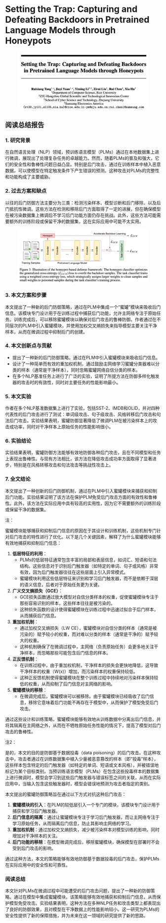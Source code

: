 # Setting the Trap: Capturing and Defeating Backdoors in Pretrained Language Models through Honeypots

<figure><img src="../.gitbook/assets/image (3) (1) (1) (1) (1) (1) (1) (1) (1) (1) (1) (1) (1) (1) (1) (1) (1).png" alt=""><figcaption></figcaption></figure>

## 阅读总结报告

### 1. 研究背景

在自然语言处理（NLP）领域，预训练语言模型（PLMs）通过在本地数据集上进行微调，展现出了处理复杂任务的卓越能力。然而，随着PLMs的普及和强大，它们的安全性和鲁棒性问题日益凸显。特别是后门攻击，通过在训练样本中植入恶意数据，可以使模型在特定触发条件下产生错误的预测。这种攻击对PLMs的完整性和功能构成了主要威胁。

### 2. 过去方案和缺点

以往的后门防御方法主要分为三类：检测污染样本、模型诊断和后门移除、以及后门抵抗性微调。这些方法在检测和移除后门方面取得了一定的进展，但在确保模型在被污染数据集上微调后不学习后门功能方面仍存在挑战。此外，这些方法可能需要额外的训练阶段或保留干净的数据集，这在实际应用中可能不太实用。

<figure><img src="../.gitbook/assets/image (4) (1) (1) (1) (1) (1) (1) (1) (1) (1) (1) (1) (1) (1) (1) (1) (1).png" alt=""><figcaption></figcaption></figure>

### 3. 本文方案和步骤

本文提出了一种新的后门防御策略，通过在PLM中集成一个“蜜罐”模块来吸收后门信息。该模块专门设计用于在训练过程中捕获后门功能，允许主网络专注于原始任务。训练完成后，可以移除蜜罐模块以确保对后门攻击的鲁棒防御。作者通过在不同层次的PLM中引入蜜罐模块，并使用加权交叉熵损失来指导模型主要关注干净样本，从而在微调过程中抑制后门的创建。

### 4. 本文创新点与贡献

* 提出了一种新的后门防御策略，通过在PLM中引入蜜罐模块来吸收后门信息。
* 设计了一种简单而有效的重加权机制，通过鼓励主网络学习蜜罐分类器难以分类的样本（通常是干净样本），同时忽略蜜罐网络自信分类的样本。
* 在多个NLP基准任务上进行了广泛的实验，证明了所提方法在防御多样化触发器的攻击时的有效性，同时对主要任务的性能影响最小。

### 5. 本文实验

作者在多个NLP基准数据集上进行了实验，包括SST-2、IMDB和OLID，并对四种代表性的后门攻击进行了测试：单词级攻击、句子级攻击、风格转移后门攻击和句法后门攻击。实验结果表明，蜜罐防御显著降低了微调PLM在被污染样本上的攻击成功率，同时对干净样本上原始任务的性能影响很小。

### 6. 实验结论

实验结果表明，蜜罐防御方法能够有效地防御各种后门攻击，且在不同模型和任务上表现出鲁棒性。与现有方法相比，该方法在降低攻击成功率方面取得了显著进步，特别是在风格转移攻击和句法攻击等挑战性攻击上。

### 7. 全文结论

本文提出了一种创新的后门防御机制，通过在PLM中引入蜜罐模块来捕获和抑制后门功能。实验结果证明了该方法在保护PLM免受后门攻击方面的有效性和鲁棒性。此外，该方法在实际应用中具有较高的实用性，因为它不需要额外的训练阶段或保留干净的数据集。



注：

蜜罐模块能够捕获和抑制后门信息的原因在于其设计和训练机制，这些机制专门针对后门攻击的特性进行了优化。以下是几个关键因素，解释了为什么蜜罐模块能够有效地捕获和抑制后门信息：

1. **低层特征的利用**：
   * PLMs的低层特征通常包含丰富的局部和表层信息，如词汇、短语和句法结构。这些信息对于识别后门触发器（如特定的单词、句子或风格）非常有效，因为后门触发器往往在这些层面上引入异常模式。
   * 蜜罐模块利用这些低层特征来识别和学习后门触发器，而不是依赖于深层的语义信息，后者对于原始任务更为关键。
2. **广义交叉熵损失（GCE）**：
   * GCE损失函数通过放大模型对自信分类样本的权重，促使蜜罐模块专注于那些容易识别的样本，这些样本往往是被污染的。
   * 这种损失函数的设计使得蜜罐模块在训练过程中迅速过拟合于后门样本，从而捕获后门信息。
3. **重加权机制**：
   * 通过加权交叉熵损失（LW CE），蜜罐模块对自信分类的样本（通常是被污染的）赋予较小的权重，而对难以分类的样本（通常是干净的）赋予较大的权重。
   * 这种机制确保了在微调过程中，主网络（负责原始任务）会更多地关注干净样本，而忽略那些可能包含后门信息的样本。
4. **正反馈机制**：
   * 在训练过程中，由于重加权机制，干净样本的损失会更快地降低，这导致干净样本的权重（W(x)）增加，而污染样本的权重保持较低。
   * 这种正反馈机制使得蜜罐模块在整个训练过程中持续地对污染样本保持较低的权重，从而抑制了后门信息对主网络的影响。
5. **蜜罐模块的移除**：
   * 在微调完成后，蜜罐模块可以被移除。由于蜜罐模块已经吸收了后门信息，移除它意味着后门功能不再存在于模型中，从而保护了模型免受后门攻击。

通过这些设计和训练策略，蜜罐模块能够有效地从训练数据中分离出后门信息，并将其隔离在主网络之外，从而在不牺牲原始任务性能的情况下，提高了模型对后门攻击的鲁棒性。



注2：

是的，本文的目的是防御基于数据投毒（data poisoning）的后门攻击。在这种攻击中，攻击者通过在训练数据集中植入少量被恶意篡改的样本（即“投毒”样本），这些样本包含特定的后门触发器（如特定的单词、短语或文本风格），并被错误地标记为某个目标类别。当预训练语言模型（PLMs）在包含这些投毒样本的数据集上进行微调时，模型会学习到这些后门触发器与错误标签之间的关联，从而在实际应用中，当输入包含这些触发器时，模型会错误地预测为攻击者指定的类别。

本文提出的蜜罐防御策略旨在通过以下方式对抗这种后门攻击：

1. **蜜罐模块的引入**：在PLM的较低层引入一个专门的模块，该模块专门设计用于捕获和学习后门触发器。
2. **后门信息的隔离**：通过让蜜罐模块专注于学习后门触发器，而让主网络专注于学习原始任务，从而隔离后门信息，防止其影响主网络的学习。
3. **重加权机制**：通过加权交叉熵损失，减少被污染样本对模型训练的影响，同时增加对干净样本的关注。
4. **后门功能的移除**：在模型微调完成后，移除蜜罐模块，确保模型在部署时不会受到后门攻击的影响。

通过这种方法，本文的策略能够有效地防御基于数据投毒的后门攻击，保护PLMs在实际应用中的安全性和可靠性。





### 阅读总结

本文针对PLMs在微调过程中可能遭受的后门攻击问题，提出了一种新的防御策略。通过在模型中集成蜜罐模块，该策略能够有效地捕获和抑制后门信息，从而保护模型免受攻击。实验结果表明，这种方法在多种NLP任务和攻击类型上都表现出了良好的防御效果，且对模型在干净数据上的性能影响较小。这一研究为PLMs的安全性提供了新的保障措施，并为未来在这一领域的研究提供了新的思路。
